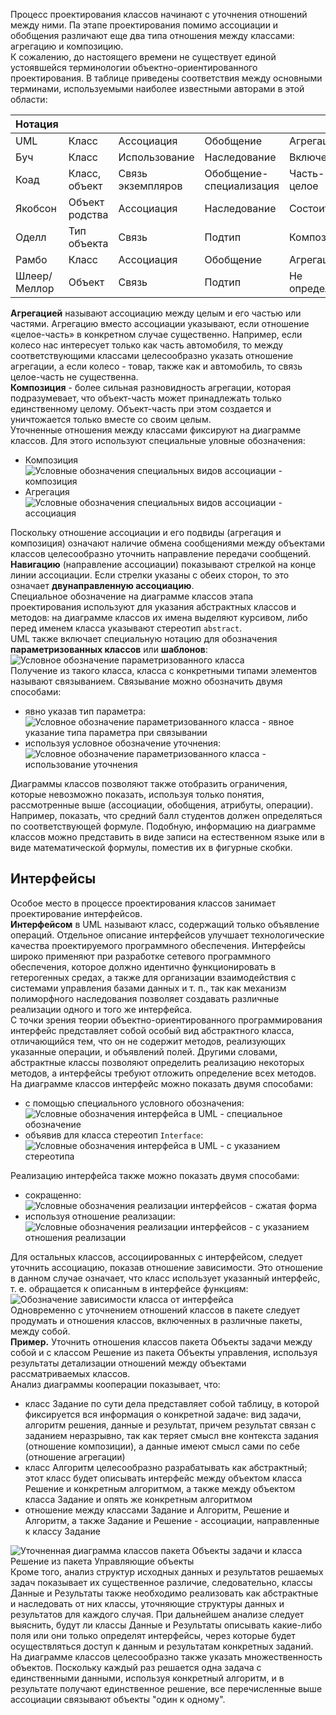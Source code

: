 Процесс проектирования классов начинают с уточнения отношений между ними. Па этапе проектирования помимо ассоциации и обобщения различают еще два типа отношения между классами: агрегацию и композицию.  
К сожалению, до настоящего времени не существует единой устоявшейся терминологии объектно-ориентированного проектирования. В таблице приведены соответствия между основными терминами, используемыми наиболее известными авторами в этой области:  

| Нотация      |                |                   |                         |               |
| ------------ | -------------- | ----------------- | ----------------------- | ------------- |
| UML          | Класс          | Ассоциация        | Обобщение               | Агрегация     |
| Буч          | Класс          | Использование     | Наследование            | Включение     |
| Коад         | Класс, объект  | Связь экземпляров | Обобщение-специализация | Часть-целое   |
| Якобсон      | Объект родства | Ассоциация        | Наследование            | Состоит из    |
| Оделл        | Тип объекта    | Связь             | Подтип                  | Композиция    |
| Рамбо        | Класс          | Ассоциация        | Обобщение               | Агрегация     |
| Шлеер/Меллор | Объект         | Связь             | Подтип                  | Не определена |
  
**Агрегацией** называют ассоциацию между целым и его частью или частями. Агрегацию вместо ассоциации указывают, если отношение «целое-часть» в конкретном случае существенно. Например, если колесо нас интересует только как часть автомобиля, то между соответствующими классами целесообразно указать отношение агрегации, а если колесо - товар, также как и автомобиль, то связь целое-часть не существенна.  
**Композиция** - более сильная разновидность агрегации, которая подразумевает, что объект-часть может принадлежать только единственному целому. Объект-часть при этом создается и уничтожается только вместе со своим целым.  
Уточненные отношения между классами фиксируют на диаграмме классов. Для этого используют специальные уловные обозначения:  
- Композиция  
	![Условные обозначения специальных видов ассоциации - композиция](../Pictures/07_01.%20Условные%20обозначения%20специальных%20видов%20ассоциации%20-%20композиция.png)
- Агрегация  
	![Условные обозначения специальных видов ассоциации - ассоциация](../Pictures/07_02.%20Условные%20обозначения%20специальных%20видов%20ассоциации%20-%20ассоциация.png)
  
Поскольку отношение ассоциации и его подвиды (агрегация и композиция) означают наличие обмена сообщениями между объектами классов целесообразно уточнить направление передачи сообщений. **Навигацию** (направление ассоциации) показывают стрелкой на конце линии ассоциации. Если стрелки указаны с обеих сторон, то это означает **двунаправленную ассоциацию**.  
Специальное обозначение на диаграмме классов этапа проектирования используют для указания абстрактных классов и методов: на диаграмме классов их имена выделяют курсивом, либо перед именем класса указывают стереотип `abstract`.  
UML также включает специальную нотацию для обозначения **параметризованных классов** или **шаблонов**:  
![Условное обозначение параметризованного класса](../Pictures/07_03.%20Условное%20обозначение%20параметризованного%20класса.png)  
Получение из такого класса, класса с конкретными типами элементов называют связыванием. Связывание можно обозначить двумя способами:
- явно указав тип параметра:  
	![Условное обозначение параметризованного класса - явное указание типа параметра при связывании](../Pictures/07_04.%20Условное%20обозначение%20параметризованного%20класса%20-%20явное%20указание%20типа%20параметра%20при%20связывании.png)
- используя условное обозначение уточнения:  
	![Условное обозначение параметризованного класса - использование уточнения](../Pictures/07_05.%20Условное%20обозначение%20параметризованного%20класса%20-%20использование%20уточнения.png)
  
Диаграммы классов позволяют также отобразить ограничения, которые невозможно показать, используя только понятия, рассмотренные выше (ассоциации, обобщения, атрибуты, операции). Например, показать, что средний балл студентов должен определяться по соответствующей формуле. Подобную, информацию на диаграмме классов можно представить в виде записи на естественном языке или в виде математической формулы, поместив их в фигурные скобки.  
## Интерфейсы
Особое место в процессе проектирования классов занимает проектирование интерфейсов.  
**Интерфейсом** в UML называют класс, содержащий только объявление операций. Отдельное описание интерфейсов улучшает технологические качества проектируемого программного обеспечения. Интерфейсы широко применяют при разработке сетевого программного обеспечения, которое должно идентично функционировать в гетерогенных средах, а также для организации взаимодействия с системами управления базами данных и т. п., так как механизм полиморфного наследования позволяет создавать различные реализации одного и того же интерфейса.  
С точки зрения теории объектно-ориентированного программирования интерфейс представляет собой особый вид абстрактного класса, отличающийся тем, что он не содержит методов, реализующих указанные операции, и объявлений полей. Другими словами, абстрактные классы позволяют определить реализацию некоторых методов, а интерфейсы требуют отложить определение всех методов.  
На диаграмме классов интерфейс можно показать двумя способами:
- с помощью специального условного обозначения:  
	![Условные обозначения интерфейса в UML - специальное обозначение](../Pictures/07_06.%20Условные%20обозначения%20интерфейса%20в%20UML%20-%20специальное%20обозначение.png)
- объявив для класса стереотип `Interface`:  
	![Условные обозначения интерфейса в UML - с указанием стереотипа](../Pictures/07_07.%20Условные%20обозначения%20интерфейса%20в%20UML%20-%20с%20указанием%20стереотипа.png)
  
Реализацию интерфейса также можно показать двумя способами: 
- сокращенно:  
	![Условные обозначения реализации интерфейсов - сжатая форма](../Pictures/07_08.%20Условные%20обозначения%20реализации%20интерфейсов%20-%20сжатая%20форма.png)
- используя отношение реализации:  
	![Условные обозначения реализации интерфейсов - с указанием отношения реализации](../Pictures/07_09.%20Условные%20обозначения%20реализации%20интерфейсов%20-%20с%20указанием%20отношения%20реализации.png)
  
Для остальных классов, ассоциированных с интерфейсом, следует уточнить ассоциацию, показав отношение зависимости. Это отношение в данном случае означает, что класс использует указанный интерфейс, т. е. обращается к описанным в интерфейсе функциям:  
![Обозначение зависимости класса от интерфейса](../Pictures/07_10.%20Обозначение%20зависимости%20класса%20от%20интерфейса.png)  
Одновременно с уточнением отношений классов в пакете следует продумать и отношения классов, включенных в различные пакеты, между собой.  
**Пример.** Уточнить отношения классов пакета Объекты задачи между собой и с классом Решение из пакета Объекты управления, используя результаты детализации отношений между объектами рассматриваемых классов.  
Анализ диаграммы кооперации показывает, что:
- класс Задание по сути дела представляет собой таблицу, в которой фиксируется вся информация о конкретной задаче: вид задачи, алгоритм решения, данные и результат, причем результат связан с заданием неразрывно, так как теряет смысл вне контекста задания (отношение композиции), а данные имеют смысл сами по себе (отношение агрегации)
- класс Алгоритм целесообразно разрабатывать как абстрактный; этот класс будет описывать интерфейс между объектом класса Решение и конкретным алгоритмом, а также между объектом класса Задание и опять же конкретным алгоритмом
- отношение между классами Задание и Алгоритм, Решение и Алгоритм, а также Задание и Решение - ассоциации, направленные к классу Задание
  
![Уточненная диаграмма классов пакета Объекты задачи и класса Решение из пакета Управляющие объекты](../Pictures/07_11.%20Уточненная%20диаграмма%20классов%20пакета%20Объекты%20задачи%20и%20класса%20Решение%20из%20пакета%20Управляющие%20объекты.png)  
Кроме того, анализ структур исходных данных и результатов решаемых задач показывает их существенное различие, следовательно, классы Данные и Результаты также необходимо реализовать как абстрактные и наследовать от них классы, уточняющие структуры данных и результатов для каждого случая. При дальнейшем анализе следует выяснить, будут ли классы Данные и Результаты описывать какие-либо поля или они только определят интерфейсы, через которые будет осуществляться доступ к данным и результатам конкретных заданий.  
На диаграмме классов целесообразно также указать множественность объектов. Поскольку каждый раз решается одна задача с единственными данными, используя конкретный алгоритм, и в результате получают единственное решение, все перечисленные выше ассоциации связывают объекты "один к одному".